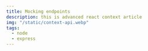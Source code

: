 ```yaml
---
title: Mocking endpoints
description: this is advanced react context article
img: "/static/context-api.webp"
tags: 
  - node
  - express
---
```




